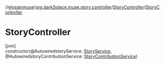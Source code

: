 //[elysianmuse](../../../index.md)/[org.darkSolace.muse.story.controller](../index.md)/[StoryController](index.md)/[StoryController](-story-controller.md)

# StoryController

[jvm]\
constructor(@AutowiredstoryService: [StoryService](../../org.darkSolace.muse.story.service/-story-service/index.md), @AutowiredstoryContributionService: [StoryContributionService](../../org.darkSolace.muse.story.service/-story-contribution-service/index.md))
